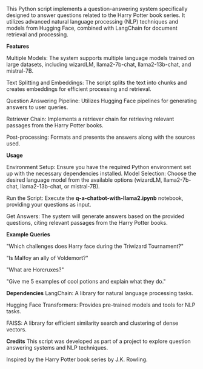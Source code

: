 This Python script implements a question-answering system specifically designed to answer questions related to the Harry Potter book series. It utilizes advanced natural language processing (NLP) techniques and models from Hugging Face, combined with LangChain for document retrieval and processing.

**Features**

Multiple Models: The system supports multiple language models trained on large datasets, including wizardLM, llama2-7b-chat, llama2-13b-chat, and mistral-7B.

Text Splitting and Embeddings: The script splits the text into chunks and creates embeddings for efficient processing and retrieval.

Question Answering Pipeline: Utilizes Hugging Face pipelines for generating answers to user queries.

Retriever Chain: Implements a retriever chain for retrieving relevant passages from the Harry Potter books.

Post-processing: Formats and presents the answers along with the sources used.


**Usage**

Environment Setup: Ensure you have the required Python environment set up with the necessary dependencies installed.
Model Selection: Choose the desired language model from the available options (wizardLM, llama2-7b-chat, llama2-13b-chat, or mistral-7B).

Run the Script: Execute the **q-a-chatbot-with-llama2.ipynb** notebook, providing your questions as input.

Get Answers: The system will generate answers based on the provided questions, citing relevant passages from the Harry Potter books.

**Example Queries**

"Which challenges does Harry face during the Triwizard Tournament?"

"Is Malfoy an ally of Voldemort?"

"What are Horcruxes?"

"Give me 5 examples of cool potions and explain what they do."

**Dependencies**
LangChain: A library for natural language processing tasks.

Hugging Face Transformers: Provides pre-trained models and tools for NLP tasks.

FAISS: A library for efficient similarity search and clustering of dense vectors.


**Credits**
This script was developed as part of a project to explore question answering systems and NLP techniques.

Inspired by the Harry Potter book series by J.K. Rowling.
